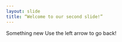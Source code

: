 ```yaml
--- 
layout: slide 
title: “Welcome to our second slide!” 
--- 
```

Something new
Use the left arrow to go back! 

